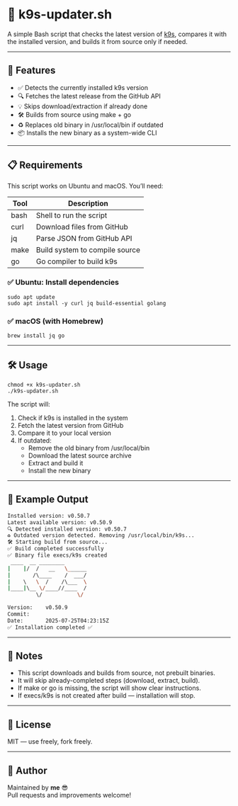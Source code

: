 # 🧩 k9s-updater.sh

A simple Bash script that checks the latest version of [k9s](https://github.com/derailed/k9s), compares it with the installed version, and builds it from source only if needed.

---

## 🚀 Features

- ✅ Detects the currently installed k9s version  
- 🔍 Fetches the latest release from the GitHub API  
- 💡 Skips download/extraction if already done  
- 🛠 Builds from source using make + go  
- ♻️ Replaces old binary in /usr/local/bin if outdated  
- 📦 Installs the new binary as a system-wide CLI  

---

## 📋 Requirements

This script works on Ubuntu and macOS. You’ll need:

| Tool      | Description                    |
|-----------|--------------------------------|
| bash    | Shell to run the script        |
| curl    | Download files from GitHub     |
| jq      | Parse JSON from GitHub API     |
| make    | Build system to compile source |
| go      | Go compiler to build k9s       |

### ✅ Ubuntu: Install dependencies

```
sudo apt update
sudo apt install -y curl jq build-essential golang
```

### ✅ macOS (with Homebrew)

```
brew install jq go
```

---

## 🛠️ Usage

```
chmod +x k9s-updater.sh
./k9s-updater.sh
```

The script will:

1. Check if k9s is installed in the system  
2. Fetch the latest version from GitHub  
3. Compare it to your local version  
4. If outdated:  
   - Remove the old binary from /usr/local/bin  
   - Download the latest source archive  
   - Extract and build it  
   - Install the new binary  

---

## 📂 Example Output

```bash
Installed version: v0.50.7
Latest available version: v0.50.9
🔍 Detected installed version: v0.50.7
♻️ Outdated version detected. Removing /usr/local/bin/k9s...
🛠 Starting build from source...
✅ Build completed successfully
✅ Binary file execs/k9s created
 ____  __ ________       
|    |/  /   __   \______
|       /\____    /  ___/
|    \   \  /    /\___  \
|____|\__ \/____//____  /
         \/           \/ 

Version:    v0.50.9
Commit:     
Date:       2025-07-25T04:23:15Z
✅ Installation completed ✅

```

---

## 🧼 Notes

- This script downloads and builds from source, not prebuilt binaries.  
- It will skip already-completed steps (download, extract, build).  
- If make or go is missing, the script will show clear instructions.  
- If execs/k9s is not created after build — installation will stop.  

---

## 📜 License

MIT — use freely, fork freely.

---

## 👤 Author

Maintained by **me** 😎  
Pull requests and improvements welcome!
